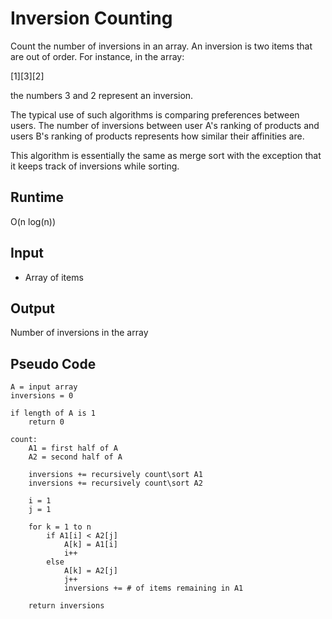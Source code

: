 # Inversion Counting

Count the number of inversions in an array. An inversion is two items that are
out of order. For instance, in the array:

[1][3][2]

the numbers 3 and 2 represent an inversion.

The typical use of such algorithms is comparing preferences between users. The
number of inversions between user A's ranking of products and users B's ranking
of products represents how similar their affinities are.

This algorithm is essentially the same as merge sort with the exception that it
keeps track of inversions while sorting.

## Runtime
O(n log(n))

## Input
- Array of items

## Output
Number of inversions in the array

## Pseudo Code

```
A = input array
inversions = 0

if length of A is 1
    return 0

count:
    A1 = first half of A
    A2 = second half of A

    inversions += recursively count\sort A1
    inversions += recursively count\sort A2

    i = 1
    j = 1

    for k = 1 to n
        if A1[i] < A2[j]
            A[k] = A1[i]
            i++
        else
            A[k] = A2[j]
            j++
            inversions += # of items remaining in A1

    return inversions
            
```



